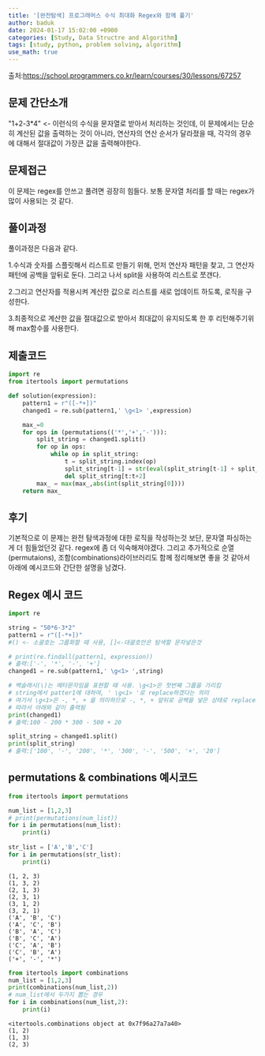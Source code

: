 ```yaml
---
title: '[완전탐색] 프로그래머스 수식 최대화 Regex와 함께 풀기'
author: baduk
date: 2024-01-17 15:02:00 +0900
categories: [Study, Data Structre and Algorithm]
tags: [study, python, problem solving, algorithm]
use_math: true
---
```

출처:<https://school.programmers.co.kr/learn/courses/30/lessons/67257>

## 문제 간단소개
"1+2-3*4" <- 이런식의 수식을 문자열로 받아서 처리하는 것인데, 이 문제에서는 단순히 계산된 값을 출력하는 것이 아니라, 연산자의 연산 순서가 달라졌을 때, 각각의 경우에 대해서 절대값이 가장큰 값을 출력해야한다.



## 문제접근
이 문제는 regex를 안쓰고 풀려면 굉장히 힘들다. 보통 문자열 처리를 할 때는 regex가 많이 사용되는 것 같다.


## 풀이과정
풀이과정은 다음과 같다.

1.수식과 숫자를 스플릿해서 리스트로 만들기 위해, 먼저 연산자 패턴을 찾고, 그 연산자 패턴에 공백을 앞뒤로 둔다. 그리고 나서 split을 사용하여 리스트로 쪼갠다.

2.그리고 연산자를 적용시켜 계산한 값으로 리스트를 새로 업데이트 하도록, 로직을 구성한다.

3.최종적으로 계산한 값을 절대값으로 받아서 최대값이 유지되도록 한 후 리턴해주기위해 max함수를 사용한다.


## 제출코드
```python
import re
from itertools import permutations

def solution(expression):
    pattern1 = r"([-*+])"
    changed1 = re.sub(pattern1,' \g<1> ',expression)

    max_=0
    for ops in (permutations(('*','+','-'))):
        split_string = changed1.split()
        for op in ops:
            while op in split_string:
                t = split_string.index(op)
                split_string[t-1] = str(eval(split_string[t-1] + split_string[t] + split_string[t+1]))
                del split_string[t:t+2]
        max_ = max(max_,abs(int(split_string[0])))
    return max_

```

## 후기
기본적으로 이 문제는 완전 탐색과정에 대한 로직을 작성하는것 보단, 문자열 파싱하는게 더 힘들었던것 같다. regex에 좀 더 익숙해져야겠다. 그리고 추가적으로 순열(permutaions), 조함(combinations)라이브러리도 함께 정리해보면 좋을 것 같아서 아래에 예시코드와 간단한 설명을 남겼다. 

## Regex 예시 코드
```python
import re

string = "50*6-3*2"
pattern1 = r"([-*+])"
#() <- 소괄호는 그룹화할 때 사용, []<-대괄호안은 탐색할 문자넣은것

# print(re.findall(pattern1, expression))
# 출력:['-', '*', '-', '+']
changed1 = re.sub(pattern1,' \g<1> ',string)

# 백슬래시(\)는 메타문자임을 표현할 때 사용. \g<1>은 첫번째 그룹을 가리킴
# string에서 patter1에 대하여, ' \g<1> '로 replace하겠다는 의미 
# 여기서 \g<1>은 -, *, + 을 의미하므로 -, *, + 앞뒤로 공백을 넣은 상태로 replace 됨
# 따라서 아래와 같이 출력됨
print(changed1)
# 출력:100 - 200 * 300 - 500 + 20

split_string = changed1.split()
print(split_string)
# 출력:['100', '-', '200', '*', '300', '-', '500', '+', '20']
```

## permutations & combinations 예시코드
```python
from itertools import permutations

num_list = [1,2,3]
# print(permutations(num_list))
for i in permutations(num_list):
    print(i)
    
str_list = ['A','B','C']
for i in permutations(str_list):
    print(i)
```

```
(1, 2, 3)
(1, 3, 2)
(2, 1, 3)
(2, 3, 1)
(3, 1, 2)
(3, 2, 1)
('A', 'B', 'C')
('A', 'C', 'B')
('B', 'A', 'C')
('B', 'C', 'A')
('C', 'A', 'B')
('C', 'B', 'A')
('+', '-', '*')
```

```python
from itertools import combinations
num_list = [1,2,3]
print(combinations(num_list,2))
# num_list에서 두가지 뽑는 경우
for i in combinations(num_list,2):
    print(i)
```
```
<itertools.combinations object at 0x7f96a27a7a40>
(1, 2)
(1, 3)
(2, 3)
```